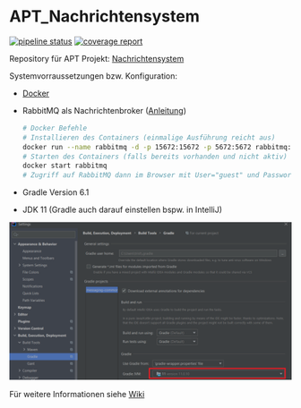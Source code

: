 # APT_Nachrichtensystem

[![pipeline status](https://inf-git.fh-rosenheim.de/studlinnth6233/apt_nachrichtensystem/badges/master/pipeline.svg)](https://inf-git.fh-rosenheim.de/studlinnth6233/apt_nachrichtensystem/-/commits/master)
[![coverage report](https://inf-git.fh-rosenheim.de/studlinnth6233/apt_nachrichtensystem/badges/master/coverage.svg)](https://inf-git.fh-rosenheim.de/studlinnth6233/apt_nachrichtensystem/-/commits/master)

Repository für APT Projekt:  <a href="https://inf-git.fh-rosenheim.de/studlinnth6233/apt_nachrichtensystem/-/blob/master/Aufgabenstellung.pdf" target="_blank" rel="noopener noreferrer">Nachrichtensystem</a>

Systemvorraussetzungen bzw. Konfiguration: 

- <a href="https://www.docker.com/get-started" target="_blank" rel="noopener noreferrer">Docker</a>
- RabbitMQ als Nachrichtenbroker (<a href="https://inf-git.fh-rosenheim.de/studlinnth6233/apt_nachrichtensystem/-/blob/master/Aufgabenstellung.pdf" target="_blank" rel="noopener noreferrer">Anleitung</a>)
    ``` bash
    # Docker Befehle
    # Installieren des Containers (einmalige Ausführung reicht aus)
    docker run --name rabbitmq -d -p 15672:15672 -p 5672:5672 rabbitmq:3-management
    # Starten des Containers (falls bereits vorhanden und nicht aktiv)
    docker start rabbitmq   
    # Zugriff auf RabbitMQ dann im Browser mit User="guest" und Passwort="guest" unter http://localhost:15672/
    ```
    
- Gradle Version 6.1
- JDK 11 (Gradle auch darauf einstellen bspw. in IntelliJ)

![gradleSettingJDK](/gradleSettingJDK.png)

Für weitere Informationen siehe <a href="https://inf-git.fh-rosenheim.de/studlinnth6233/apt_nachrichtensystem/-/wikis/home" target="_blank" rel="noopener noreferrer">Wiki</a>
